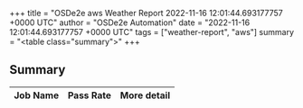 +++
title = "OSDe2e aws Weather Report 2022-11-16 12:01:44.693177757 +0000 UTC"
author = "OSDe2e Automation"
date = "2022-11-16 12:01:44.693177757 +0000 UTC"
tags = ["weather-report", "aws"]
summary = "<table class=\"summary\"></table>"
+++
## Summary

| Job Name | Pass Rate | More detail |
|----------|-----------|-------------|




